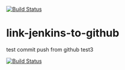 [![Build Status](http://54.166.98.211/buildStatus/icon?job=link-jenkins-to-github)](http://54.166.98.211/job/link-jenkins-to-github/)

# link-jenkins-to-github
test commit
push from github
test3

[![Build Status](http://54.166.98.211/job/link-jenkins-to-github/badge/icon)](http://54.166.98.211/job/link-jenkins-to-github/)


